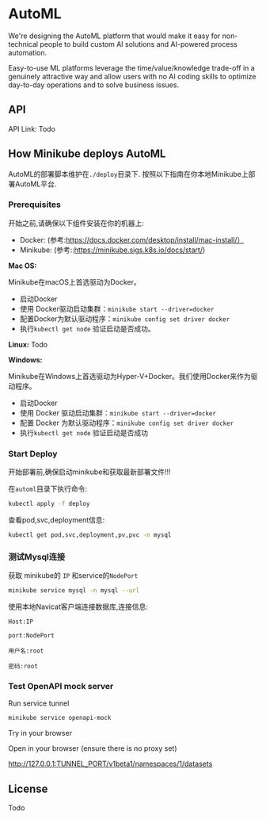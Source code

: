 # AutoML

We're designing the AutoML platform that would make it easy for non-technical people to build custom AI solutions and
AI-powered process automation.

Easy-to-use ML platforms leverage the time/value/knowledge trade-off in a genuinely attractive way and allow users with
no AI coding skills to optimize day-to-day operations and to solve business issues.

## API

API Link: Todo

## How Minikube deploys AutoML

AutoML的部署脚本维护在``./deploy``目录下.
按照以下指南在你本地Minikube上部署AutoML平台.

### Prerequisites

开始之前,请确保以下组件安装在你的机器上:

- Docker: (参考:https://docs.docker.com/desktop/install/mac-install/）
- Minikube:  (参考::https://minikube.sigs.k8s.io/docs/start/)

**Mac OS:**

Minikube在macOS上首选驱动为Docker。

- 启动Docker
- 使用 Docker驱动启动集群：`minikube start --driver=docker`
- 配置Docker为默认驱动程序：`minikube config set driver docker`
- 执行`kubectl get node` 验证启动是否成功。

**Linux:** Todo

**Windows:**

Minikube在Windows上首选驱动为Hyper-V+Docker。我们使用Docker来作为驱动程序。

- 启动Docker
- 使用 Docker 驱动启动集群：`minikube start --driver=docker`
- 配置 Docker 为默认驱动程序：`minikube config set driver docker`
- 执行`kubectl get node` 验证启动是否成功

### Start Deploy

开始部署前,确保启动minikube和获取最新部署文件!!!

在``automl``目录下执行命令:

```bash
kubectl apply -f deploy
```

查看pod,svc,deployment信息:

```bash
kubectl get pod,svc,deployment,pv,pvc -n mysql
```

### 测试Mysql连接

获取 minikube的 `IP` 和service的`NodePort`

```bash
minikube service mysql -n mysql --url
```

使用本地Navicat客户端连接数据库,连接信息:

``Host:IP``

``port:NodePort``

``用户名:root``

``密码:root``


### Test OpenAPI mock server

Run service tunnel

```bash
minikube service openapi-mock
```

Try in your browser

Open in your browser (ensure there is no proxy set)

http://127.0.0.1:TUNNEL_PORT/v1beta1/namespaces/1/datasets

## License

Todo

